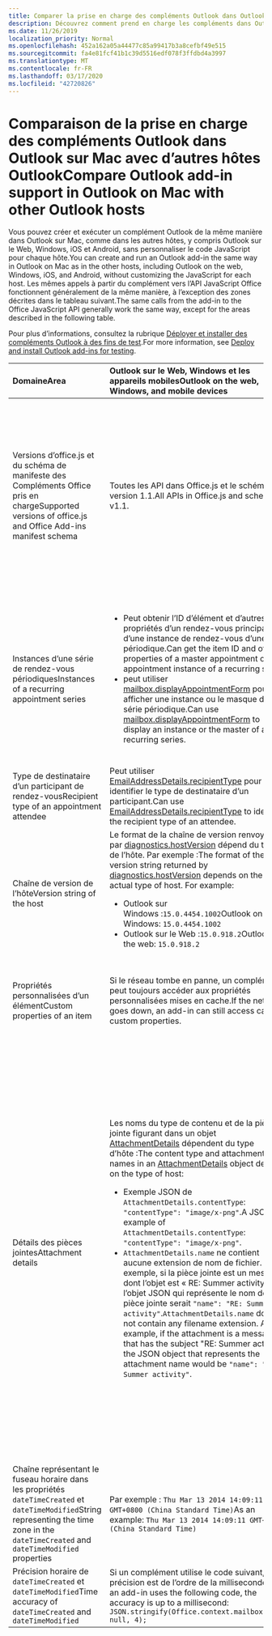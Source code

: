 ```yaml
---
title: Comparer la prise en charge des compléments Outlook dans Outlook sur Mac
description: Découvrez comment prend en charge les compléments dans Outlook sur Mac avec les autres hôtes Outlook.
ms.date: 11/26/2019
localization_priority: Normal
ms.openlocfilehash: 452a162a05a44477c85a99417b3a8cefbf49e515
ms.sourcegitcommit: fa4e81fcf41b1c39d5516edf078f3ffdbd4a3997
ms.translationtype: MT
ms.contentlocale: fr-FR
ms.lasthandoff: 03/17/2020
ms.locfileid: "42720826"
---
```

# <a name="compare-outlook-add-in-support-in-outlook-on-mac-with-other-outlook-hosts"></a><span data-ttu-id="d4456-103">Comparaison de la prise en charge des compléments Outlook dans Outlook sur Mac avec d’autres hôtes Outlook</span><span class="sxs-lookup"><span data-stu-id="d4456-103">Compare Outlook add-in support in Outlook on Mac with other Outlook hosts</span></span>

<span data-ttu-id="d4456-104">Vous pouvez créer et exécuter un complément Outlook de la même manière dans Outlook sur Mac, comme dans les autres hôtes, y compris Outlook sur le Web, Windows, iOS et Android, sans personnaliser le code JavaScript pour chaque hôte.</span><span class="sxs-lookup"><span data-stu-id="d4456-104">You can create and run an Outlook add-in the same way in Outlook on Mac as in the other hosts, including Outlook on the web, Windows, iOS, and Android, without customizing the JavaScript for each host.</span></span> <span data-ttu-id="d4456-105">Les mêmes appels à partir du complément vers l’API JavaScript Office fonctionnent généralement de la même manière, à l’exception des zones décrites dans le tableau suivant.</span><span class="sxs-lookup"><span data-stu-id="d4456-105">The same calls from the add-in to the Office JavaScript API generally work the same way, except for the areas described in the following table.</span></span>

<span data-ttu-id="d4456-106">Pour plus d’informations, consultez la rubrique [Déployer et installer des compléments Outlook à des fins de test](testing-and-tips.md).</span><span class="sxs-lookup"><span data-stu-id="d4456-106">For more information, see [Deploy and install Outlook add-ins for testing](testing-and-tips.md).</span></span>

| <span data-ttu-id="d4456-107">Domaine</span><span class="sxs-lookup"><span data-stu-id="d4456-107">Area</span></span> | <span data-ttu-id="d4456-108">Outlook sur le Web, Windows et les appareils mobiles</span><span class="sxs-lookup"><span data-stu-id="d4456-108">Outlook on the web, Windows, and mobile devices</span></span> | <span data-ttu-id="d4456-109">Outlook sur Mac</span><span class="sxs-lookup"><span data-stu-id="d4456-109">Outlook on Mac</span></span> |
|:-----|:-----|:-----|
| <span data-ttu-id="d4456-110">Versions d’office.js et du schéma de manifeste des Compléments Office pris en charge</span><span class="sxs-lookup"><span data-stu-id="d4456-110">Supported versions of office.js and Office Add-ins manifest schema</span></span> | <span data-ttu-id="d4456-111">Toutes les API dans Office.js et le schéma version 1.1.</span><span class="sxs-lookup"><span data-stu-id="d4456-111">All APIs in Office.js and schema v1.1.</span></span> | <span data-ttu-id="d4456-112">Toutes les API dans Office.js et le schéma version 1.1.</span><span class="sxs-lookup"><span data-stu-id="d4456-112">All APIs in Office.js and schema v1.1.</span></span><br><br><span data-ttu-id="d4456-113">**Remarque**: Outlook sur Mac ne prend pas en charge l’enregistrement d’une réunion.</span><span class="sxs-lookup"><span data-stu-id="d4456-113">**NOTE**: Outlook on Mac does not support saving a meeting.</span></span> <span data-ttu-id="d4456-114">La méthode `saveAsync` échoue lorsqu’elle est appelée à partir d’une réunion en mode composition.</span><span class="sxs-lookup"><span data-stu-id="d4456-114">The `saveAsync` method fails when called from a meeting in compose mode.</span></span> <span data-ttu-id="d4456-115">Pour contourner ce problème, voir [Impossible d’enregistrer une réunion en tant que brouillon dans Outlook pour Mac à l’aide des API de JS Office](https://support.microsoft.com/help/4505745).</span><span class="sxs-lookup"><span data-stu-id="d4456-115">See [Cannot save a meeting as a draft in Outlook for Mac by using Office JS API](https://support.microsoft.com/help/4505745) for a workaround.</span></span> |
| <span data-ttu-id="d4456-116">Instances d’une série de rendez-vous périodiques</span><span class="sxs-lookup"><span data-stu-id="d4456-116">Instances of a recurring appointment series</span></span> | <ul><li><span data-ttu-id="d4456-117">Peut obtenir l’ID d’élément et d’autres propriétés d’un rendez-vous principal ou d’une instance de rendez-vous d’une série périodique.</span><span class="sxs-lookup"><span data-stu-id="d4456-117">Can get the item ID and other properties of a master appointment or appointment instance of a recurring series.</span></span></li><li><span data-ttu-id="d4456-118">peut utiliser [mailbox.displayAppointmentForm](../reference/objectmodel/preview-requirement-set/office.context.mailbox.md#methods) pour afficher une instance ou le masque d’une série périodique.</span><span class="sxs-lookup"><span data-stu-id="d4456-118">Can use [mailbox.displayAppointmentForm](../reference/objectmodel/preview-requirement-set/office.context.mailbox.md#methods) to display an instance or the master of a recurring series.</span></span></li></ul> | <ul><li><span data-ttu-id="d4456-119">Peut obtenir l’ID d’élément et d’autres propriétés du rendez-vous principal, mais pas ceux d’une instance d’une série périodique.</span><span class="sxs-lookup"><span data-stu-id="d4456-119">Can get the item ID and other properties of the master appointment, but not those of an instance of a recurring series.</span></span></li><li><span data-ttu-id="d4456-p103">Peut afficher le rendez-vous principal d’une série périodique. Sans l’ID d’élément, ne peut pas afficher une instance d’une série périodique.</span><span class="sxs-lookup"><span data-stu-id="d4456-p103">Can display the master appointment of a recurring series. Without the item ID, cannot display an instance of a recurring series.</span></span></li></ul> |
| <span data-ttu-id="d4456-122">Type de destinataire d’un participant de rendez-vous</span><span class="sxs-lookup"><span data-stu-id="d4456-122">Recipient type of an appointment attendee</span></span> | <span data-ttu-id="d4456-123">Peut utiliser [EmailAddressDetails.recipientType](/javascript/api/outlook/office.emailaddressdetails#recipienttype) pour identifier le type de destinataire d’un participant.</span><span class="sxs-lookup"><span data-stu-id="d4456-123">Can use [EmailAddressDetails.recipientType](/javascript/api/outlook/office.emailaddressdetails#recipienttype) to identify the recipient type of an attendee.</span></span> | <span data-ttu-id="d4456-124">`EmailAddressDetails.recipientType` Renvoie `undefined` pour les participants à un rendez-vous.</span><span class="sxs-lookup"><span data-stu-id="d4456-124">`EmailAddressDetails.recipientType` returns `undefined` for appointment attendees.</span></span> |
| <span data-ttu-id="d4456-125">Chaîne de version de l’hôte</span><span class="sxs-lookup"><span data-stu-id="d4456-125">Version string of the host</span></span> | <span data-ttu-id="d4456-p104">Le format de la chaîne de version renvoyée par [diagnostics.hostVersion](/javascript/api/outlook/office.diagnostics#hostversion) dépend du type de l’hôte. Par exemple :</span><span class="sxs-lookup"><span data-stu-id="d4456-p104">The format of the version string returned by [diagnostics.hostVersion](/javascript/api/outlook/office.diagnostics#hostversion) depends on the actual type of host. For example:</span></span><ul><li><span data-ttu-id="d4456-128">Outlook sur Windows :`15.0.4454.1002`</span><span class="sxs-lookup"><span data-stu-id="d4456-128">Outlook on Windows: `15.0.4454.1002`</span></span></li><li><span data-ttu-id="d4456-129">Outlook sur le Web :`15.0.918.2`</span><span class="sxs-lookup"><span data-stu-id="d4456-129">Outlook on the web: `15.0.918.2`</span></span></li></ul> |<span data-ttu-id="d4456-130">Exemple de la chaîne de version renvoyée `Diagnostics.hostVersion` par sur Outlook sur Mac :`15.0 (140325)`</span><span class="sxs-lookup"><span data-stu-id="d4456-130">An example of the version string returned by `Diagnostics.hostVersion` on Outlook on Mac: `15.0 (140325)`</span></span> |
| <span data-ttu-id="d4456-131">Propriétés personnalisées d’un élément</span><span class="sxs-lookup"><span data-stu-id="d4456-131">Custom properties of an item</span></span> | <span data-ttu-id="d4456-132">Si le réseau tombe en panne, un complément peut toujours accéder aux propriétés personnalisées mises en cache.</span><span class="sxs-lookup"><span data-stu-id="d4456-132">If the network goes down, an add-in can still access cached custom properties.</span></span> | <span data-ttu-id="d4456-133">Étant donné qu’Outlook sur Mac ne met pas en cache les propriétés personnalisées, si le réseau tombe en panne, les compléments ne pourront pas y accéder.</span><span class="sxs-lookup"><span data-stu-id="d4456-133">Because Outlook on Mac does not cache custom properties, if the network goes down, add-ins would not be able to access them.</span></span> |
| <span data-ttu-id="d4456-134">Détails des pièces jointes</span><span class="sxs-lookup"><span data-stu-id="d4456-134">Attachment details</span></span> | <span data-ttu-id="d4456-135">Les noms du type de contenu et de la pièce jointe figurant dans un objet [AttachmentDetails](/javascript/api/outlook/office.attachmentdetails) dépendent du type d’hôte :</span><span class="sxs-lookup"><span data-stu-id="d4456-135">The content type and attachment names in an [AttachmentDetails](/javascript/api/outlook/office.attachmentdetails) object depend on the type of host:</span></span><ul><li><span data-ttu-id="d4456-136">Exemple JSON de `AttachmentDetails.contentType`: `"contentType": "image/x-png"`.</span><span class="sxs-lookup"><span data-stu-id="d4456-136">A JSON example of `AttachmentDetails.contentType`: `"contentType": "image/x-png"`.</span></span> </li><li><span data-ttu-id="d4456-p105">`AttachmentDetails.name` ne contient aucune extension de nom de fichier. Par exemple, si la pièce jointe est un message dont l’objet est « RE: Summer activity », l’objet JSON qui représente le nom de la pièce jointe serait `"name": "RE: Summer activity"`.</span><span class="sxs-lookup"><span data-stu-id="d4456-p105">`AttachmentDetails.name` does not contain any filename extension. As an example, if the attachment is a message that has the subject "RE: Summer activity", the JSON object that represents the attachment name would be `"name": "RE: Summer activity"`.</span></span></li></ul> | <ul><li><span data-ttu-id="d4456-139">Exemple JSON de `AttachmentDetails.contentType`: `"contentType" "image/png"`</span><span class="sxs-lookup"><span data-stu-id="d4456-139">A JSON example of `AttachmentDetails.contentType`: `"contentType" "image/png"`</span></span></li><li><span data-ttu-id="d4456-p106">`AttachmentDetails.name` inclut toujours une extension de nom de fichier. Les pièces jointes qui sont des éléments de messagerie ont une extension .eml et les rendez-vous ont une extension .ics. Par exemple, si une pièce jointe est un message électronique dont l’objet est « RE: Summer activity », l’objet JSON qui représente le nom de pièce jointe sera `"name": "RE: Summer activity.eml"`</span><span class="sxs-lookup"><span data-stu-id="d4456-p106">`AttachmentDetails.name` always includes a filename extension. Attachments that are mail items have a .eml extension, and appointments have a .ics extension. As an example, if an attachment is an email with the subject "RE: Summer activity", the JSON object that represents the attachment name would be `"name": "RE: Summer activity.eml"`.</span></span><p><span data-ttu-id="d4456-143">**REMARQUE** : si un fichier est joint par programmation (par exemple, par le biais d’un complément) sans extension, `AttachmentDetails.name` ne contient pas l’extension dans le nom de fichier.</span><span class="sxs-lookup"><span data-stu-id="d4456-143">**NOTE**: If a file is programmatically attached (e.g through an add-in) without an extension then the `AttachmentDetails.name`  will not contain the extension as part of filename.</span></span></p></li></ul> |
| <span data-ttu-id="d4456-144">Chaîne représentant le fuseau horaire dans les propriétés `dateTimeCreated` et `dateTimeModified`</span><span class="sxs-lookup"><span data-stu-id="d4456-144">String representing the time zone in the `dateTimeCreated` and `dateTimeModified` properties</span></span> |<span data-ttu-id="d4456-145">Par exemple : `Thu Mar 13 2014 14:09:11 GMT+0800 (China Standard Time)`</span><span class="sxs-lookup"><span data-stu-id="d4456-145">As an example: `Thu Mar 13 2014 14:09:11 GMT+0800 (China Standard Time)`</span></span> | <span data-ttu-id="d4456-146">Par exemple : `Thu Mar 13 2014 14:09:11 GMT+0800 (CST)`</span><span class="sxs-lookup"><span data-stu-id="d4456-146">As an example: `Thu Mar 13 2014 14:09:11 GMT+0800 (CST)`</span></span> |
| <span data-ttu-id="d4456-147">Précision horaire de `dateTimeCreated` et `dateTimeModified`</span><span class="sxs-lookup"><span data-stu-id="d4456-147">Time accuracy of `dateTimeCreated` and `dateTimeModified`</span></span> | <span data-ttu-id="d4456-148">Si un complément utilise le code suivant, la précision est de l’ordre de la milliseconde :</span><span class="sxs-lookup"><span data-stu-id="d4456-148">If an add-in uses the following code, the accuracy is up to a millisecond:</span></span><br/>`JSON.stringify(Office.context.mailbox.item, null, 4);`| <span data-ttu-id="d4456-149">La précision peut seulement atteindre une seconde.</span><span class="sxs-lookup"><span data-stu-id="d4456-149">The accuracy is up to only a second.</span></span> |

